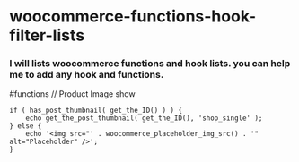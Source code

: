 # woocommerce-functions-hook-filter-lists
### I will lists woocommerce functions and hook lists. you can help me to add any hook and functions.

#functions
// Product Image show 

```
if ( has_post_thumbnail( get_the_ID() ) ) {
    echo get_the_post_thumbnail( get_the_ID(), 'shop_single' );
} else {
    echo '<img src="' . woocommerce_placeholder_img_src() . '" alt="Placeholder" />';
}
```
